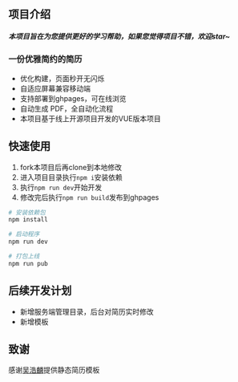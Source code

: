 ## 项目介绍

##### 本项目旨在为您提供更好的学习帮助，如果您觉得项目不错，欢迎star~

### 一份优雅简约的简历
- 优化构建，页面秒开无闪烁
- 自适应屏幕兼容移动端
- 支持部署到ghpages，可在线浏览
- 自动生成 PDF，全自动化流程
- 本项目基于线上开源项目开发的VUE版本项目

## 快速使用

1. fork本项目后再clone到本地修改
2. 进入项目目录执行`npm i`安装依赖
3. 执行`npm run dev`开始开发
4. 修改完后执行`npm run build`发布到ghpages

``` bash
# 安装依赖包
npm install

# 启动程序
npm run dev

# 打包上线
npm run pub
```

## 后续开发计划

- 新增服务端管理目录，后台对简历实时修改
- 新增模板

## 致谢

感谢[吴浩麟](https://github.com/gwuhaolin/resume)提供静态简历模板



